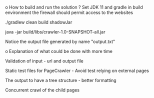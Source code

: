 
o	How to build and run the solution ?
 Set JDK 11 and gradle in build environment
 the firewall should permit access to the websites
 
 ./gradlew clean build shadowJar
 
 java -jar build/libs/crawler-1.0-SNAPSHOT-all.jar
 
 Notice the output file generated by name "output.txt"
 
o	Explanation of what could be done with more time

Validation of input - url and output file

Static test files for PageCrawler - Avoid test relying on external pages

The output to have a tree structure - better formatting

Concurrent crawl of the child pages

